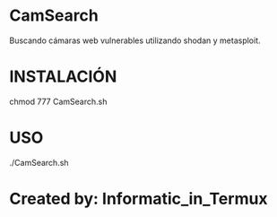 # CamSearch
Buscando cámaras web vulnerables utilizando shodan y metasploit.
# INSTALACIÓN
chmod 777 CamSearch.sh
# USO
./CamSearch.sh
# Created by: Informatic_in_Termux

